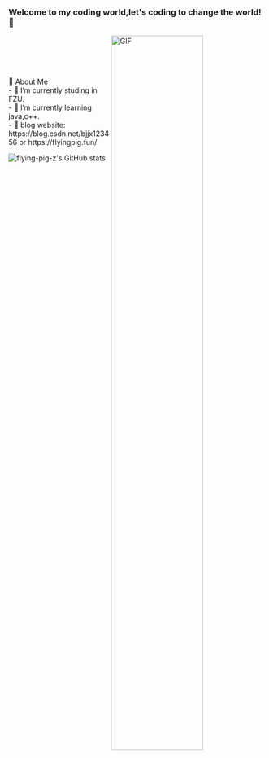### Welcome to my coding world,let's coding to change the world! 👋

​​
​​​​​​​​​​<img align="right" alt="GIF" style="width: 60%; height: auto;" src="https://img-blog.csdnimg.cn/6457d2adace04ae784f9b05a0e2bb4b2.gif" />


<br />
<br />
<br />
<!-- 关于我 -->
🎉 About Me
<br />
- 🔭 I’m currently studing in FZU.<br />
- 🌱 I’m currently learning java,c++.<br />
- 🌱 blog website: https://blog.csdn.net/bjjx123456 or https://flyingpig.fun/

![flying-pig-z's GitHub stats](https://github-readme-stats.vercel.app/api?username=flying-pig-z)



